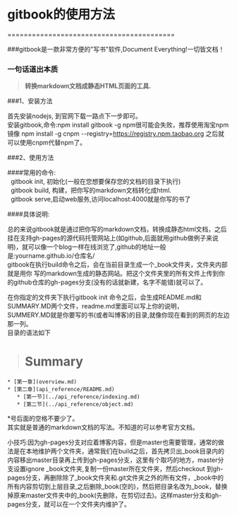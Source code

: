 # gitbook的使用方法
=========================================

###gitbook是一款非常方便的"写书"软件,Document Everything!一切皆文档！

### 一句话道出本质

>**转换markdown文档成静态HTML页面的工具.**

###1、安装方法

   首先安装nodejs, 到官网下载一路点下一步即可。   
   安装gitbook,命令:npm install gitbook -g
   npm很可能会失败，推荐使用淘宝npm镜像
   npm install -g cnpm --registry=https://registry.npm.taobao.org
   之后就可以使用cnpm代替npm了。

###2、使用方法

####常用的命令:   
 &nbsp;&nbsp;gitbook init, 初始化(一般在您想要保存您的文档的目录下执行)   
 &nbsp;&nbsp;gitbook build, 构建，把你写的markdown文档转化成html.   
 &nbsp;&nbsp;gitbook serve,启动web服务,访问localhost:4000就是你写的书了   

####具体说明:

总的来说gitbook就是通过把你写的markdown文档，转换成静态html文档，之后挂在支持gh-pages的源代码托管网站上(如github,后面就用github做例子来说明)，就可以像一个blog一样在线浏览了,github的地址一般是:yourname.github.io/仓库名/   
gitbook在执行build命令之后，会在当前目录生成一个_book文件夹，文件夹内部就是用你     写的markdown生成的静态网站。把这个文件夹里的所有文件上传到你的github仓库的gh-pages分支(没有的话就新建，名字不能错)就可以了。   

在你指定的文件夹下执行gitbook init 命令之后，会生成README.md和SUMMARY.MD两个文件，readme.md里面可以写上你的说明，   
SUMMERY.MD就是你要写的书(或者叫博客)的目录,就像你现在看到的网页的左边那一列。   
目录的语法如下

># Summary

``` 
* [第一章](overview.md)
* [第二章](api_reference/README.md)
   * [第一节](../api_reference/indexing.md)
   * [第二节](../api_reference/object.md)   
```


*号后面的空格不要少了。   
其实就是普通的markdown文档的写法。不知道的可以参考官方文档。

小技巧:因为gh-pages分支对应着博客内容，但是master也需要管理，通常的做法是在本地维护两个文件夹，通常我们在build之后，首先拷贝出_book目录内的内容移出master目录再上传到gh-pages分支，这里有个取巧的地方，master分支设置ignore _book文件夹,复制一份master所在文件夹，然后checkout 到gh-pages分支，再删除除了_book文件夹和.git文件夹之外的所有文件，_book中的所有内容剪切到上层目录,之后删除_book(空的)，然后把目录名改为_book，替换掉原来master文件夹中的_book(先删除，在剪切过去)。这样master分支和gh-pages分支，就可以在一个文件夹内维护了。